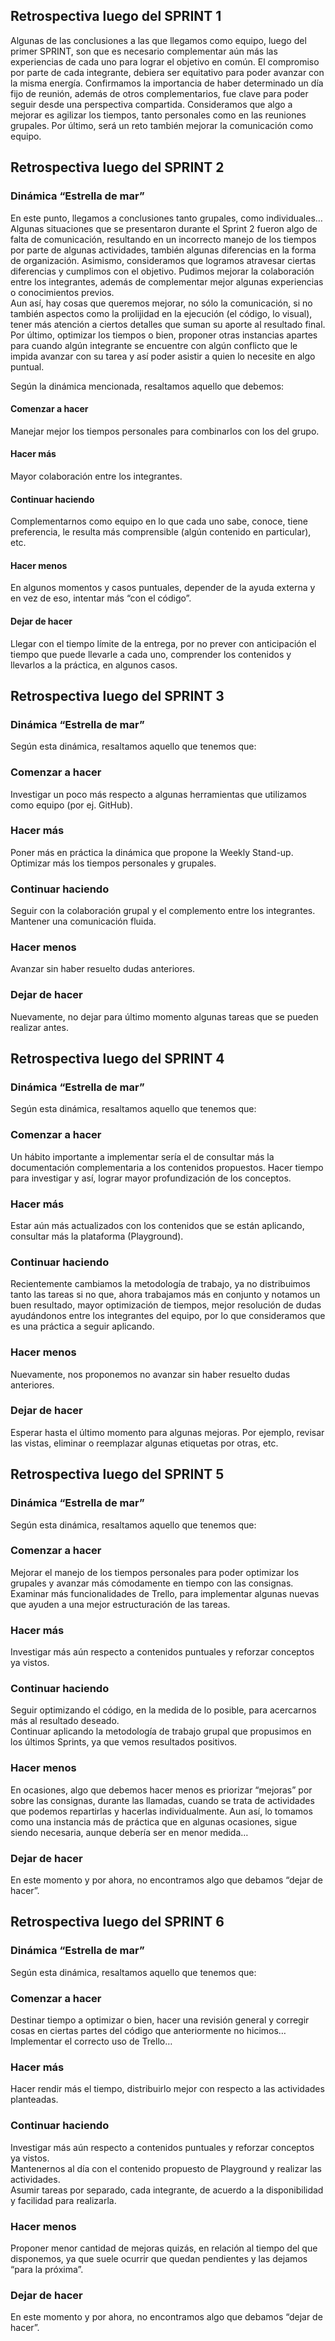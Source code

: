 ## Retrospectiva luego del SPRINT 1  
Algunas de las conclusiones a las que llegamos como equipo, luego del primer SPRINT, son que es necesario complementar aún más las experiencias de cada uno para lograr el objetivo en común. El compromiso por parte de cada integrante, debiera ser equitativo para poder avanzar con la misma energía.
Confirmamos la importancia de haber determinado un día fijo de reunión, además de otros complementarios, fue clave para poder seguir desde una perspectiva compartida.
Consideramos que algo a mejorar es agilizar los tiempos, tanto personales como en las reuniones grupales.
Por último, será un reto también mejorar la comunicación como equipo.

## Retrospectiva luego del SPRINT 2  
### Dinámica “Estrella de mar”  
En este punto, llegamos a conclusiones tanto grupales, como individuales… Algunas situaciones que se presentaron durante el Sprint 2 fueron algo de falta de comunicación, resultando en un incorrecto manejo de los tiempos por parte de algunas actividades, también algunas diferencias en la forma de organización. Asimismo, consideramos que logramos atravesar ciertas diferencias y cumplimos con el objetivo. Pudimos mejorar la colaboración entre los integrantes, además de complementar mejor algunas experiencias o conocimientos previos.  
Aun así, hay cosas que queremos mejorar, no sólo la comunicación, si no también aspectos como la prolijidad en la ejecución (el código, lo visual), tener más atención a ciertos detalles que suman su aporte al resultado final. Por último, optimizar los tiempos o bien, proponer otras instancias apartes para cuando algún integrante se encuentre con algún conflicto que le impida avanzar con su tarea y así poder asistir a quien lo necesite en algo puntual.  

Según la dinámica mencionada, resaltamos aquello que debemos:  
#### Comenzar a hacer  
Manejar mejor los tiempos personales para combinarlos con los del grupo.

#### Hacer más  
Mayor colaboración entre los integrantes.

#### Continuar haciendo  
Complementarnos como equipo en lo que cada uno sabe, conoce, tiene preferencia, le resulta más comprensible (algún contenido en particular), etc.

#### Hacer menos  
En algunos momentos y casos puntuales, depender de la ayuda externa y en vez de eso, intentar más “con el código”.

#### Dejar de hacer  
Llegar con el tiempo límite de la entrega, por no prever con anticipación el tiempo que puede llevarle a cada uno, comprender los contenidos y llevarlos a la práctica, en algunos casos.
  

## Retrospectiva luego del SPRINT 3  
### Dinámica “Estrella de mar”  
Según esta dinámica, resaltamos aquello que tenemos que:  
  
### Comenzar a hacer  
Investigar un poco más respecto a algunas herramientas que utilizamos como equipo (por ej. GitHub).  
  
### Hacer más  
Poner más en práctica la dinámica que propone la Weekly Stand-up. Optimizar más los tiempos personales y grupales.  

### Continuar haciendo  
Seguir con la colaboración grupal y el complemento entre los integrantes.  
Mantener una comunicación fluida.  

### Hacer menos  
Avanzar sin haber resuelto dudas anteriores.  

### Dejar de hacer  
Nuevamente, no dejar para último momento algunas tareas que se pueden realizar antes.  
  
  
## Retrospectiva luego del SPRINT 4  
### Dinámica “Estrella de mar”  
Según esta dinámica, resaltamos aquello que tenemos que:  

### Comenzar a hacer  
Un hábito importante a implementar sería el de consultar más la documentación complementaria a los contenidos propuestos. Hacer tiempo para investigar y así, lograr mayor profundización de los conceptos.  
  
### Hacer más  
Estar aún más actualizados con los contenidos que se están aplicando, consultar más la plataforma (Playground).  
  
### Continuar haciendo  
Recientemente cambiamos la metodología de trabajo, ya no distribuimos tanto las tareas si no que, ahora trabajamos más en conjunto y notamos un buen resultado, mayor optimización de tiempos, mejor resolución de dudas ayudándonos entre los integrantes del equipo, por lo que consideramos que es una práctica a seguir aplicando.  
  
### Hacer menos  
Nuevamente, nos proponemos no avanzar sin haber resuelto dudas anteriores.  
  
### Dejar de hacer  
Esperar hasta el último momento para algunas mejoras. Por ejemplo, revisar las vistas, eliminar o reemplazar algunas etiquetas por otras, etc.  
  
   
## Retrospectiva luego del SPRINT 5  
### Dinámica “Estrella de mar”  
Según esta dinámica, resaltamos aquello que tenemos que:  

### Comenzar a hacer  
Mejorar el manejo de los tiempos personales para poder optimizar los grupales y avanzar más cómodamente en tiempo con las consignas.  
Examinar más funcionalidades de Trello, para implementar algunas nuevas que ayuden a una mejor estructuración de las tareas.  
  
### Hacer más  
Investigar más aún respecto a contenidos puntuales y reforzar conceptos ya vistos.  
  
### Continuar haciendo  
Seguir optimizando el código, en la medida de lo posible, para acercarnos más al resultado deseado.  
Continuar aplicando la metodología de trabajo grupal que propusimos en los últimos Sprints, ya que vemos resultados positivos.  
  
### Hacer menos  
En ocasiones, algo que debemos hacer menos es priorizar “mejoras” por sobre las consignas, durante las llamadas, cuando se trata de actividades que podemos repartirlas y hacerlas individualmente. Aun así, lo tomamos como una instancia más de práctica que en algunas ocasiones, sigue siendo necesaria, aunque debería ser en menor medida…  
  
### Dejar de hacer  
En este momento y por ahora, no encontramos algo que debamos “dejar de hacer”.  
  
   
## Retrospectiva luego del SPRINT 6  
### Dinámica “Estrella de mar”  
Según esta dinámica, resaltamos aquello que tenemos que:  

### Comenzar a hacer  
Destinar tiempo a optimizar o bien, hacer una revisión general y corregir cosas en ciertas partes del código que anteriormente no hicimos…    
Implementar el correcto uso de Trello…  
  
### Hacer más  
Hacer rendir más el tiempo, distribuirlo mejor con respecto a las actividades planteadas.  
    
### Continuar haciendo  
Investigar más aún respecto a contenidos puntuales y reforzar conceptos ya vistos.  
Mantenernos al día con el contenido propuesto de Playground y realizar las actividades.  
Asumir tareas por separado, cada integrante, de acuerdo a la disponibilidad y facilidad para realizarla.  
  
### Hacer menos  
Proponer menor cantidad de mejoras quizás, en relación al tiempo del que disponemos, ya que suele ocurrir que quedan pendientes y las dejamos “para la próxima”.    
  
### Dejar de hacer  
En este momento y por ahora, no encontramos algo que debamos “dejar de hacer”.  